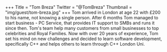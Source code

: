 +++
Title = "Tom Breza"
Twitter = "@TomBreza"
Thumbnail = "img/guest/tom-breza.jpg"
+++
Tom arrived in London at age 22 with £200 to his name, not knowing a single person.
After 6 months Tom managed to start business - PC Service, that provides IT support to SMBs and runs it since then. Tom's team help many customers from small businesses to top celebrities and Royal Families.
Now with over 20 years of experience, Tom set his mind on new challenges and decided to learn software development, specifically C++ and helps others to learn through C++ London Uni.